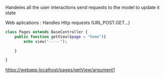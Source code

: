Handeles all the user interactions 
send requests to the model to update it state



Web aplications : Handles Http requests (URL,POST.GET...)

``` php 
class Pages extends BaseController {
	public function getView($page = "home"){
		echo view("-----");
		
	}

}
```
https://webapp.localhost/pages/getView/argument1
